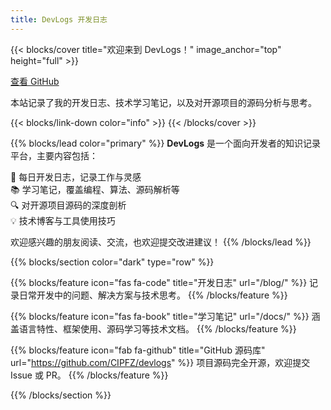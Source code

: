 ```yaml
---
title: DevLogs 开发日志
---
```


{{< blocks/cover title="欢迎来到 DevLogs！" image_anchor="top" height="full" >}}

<a class="btn btn-lg btn-secondary me-3 mb-4" href="https://github.com/CIPFZ/devlogs">
  查看 GitHub <i class="fab fa-github ms-2"></i>
</a>

<p class="lead mt-5">
  本站记录了我的开发日志、技术学习笔记，以及对开源项目的源码分析与思考。
</p>

{{< blocks/link-down color="info" >}}
{{< /blocks/cover >}}


{{% blocks/lead color="primary" %}}
**DevLogs** 是一个面向开发者的知识记录平台，主要内容包括：

 📝 每日开发日志，记录工作与灵感  
 📚 学习笔记，覆盖编程、算法、源码解析等  
 🔍 对开源项目源码的深度剖析  
 💡 技术博客与工具使用技巧  

欢迎感兴趣的朋友阅读、交流，也欢迎提交改进建议！
{{% /blocks/lead %}}


{{% blocks/section color="dark" type="row" %}}

{{% blocks/feature icon="fas fa-code" title="开发日志" url="/blog/" %}}
记录日常开发中的问题、解决方案与技术思考。
{{% /blocks/feature %}}

{{% blocks/feature icon="fas fa-book" title="学习笔记" url="/docs/" %}}
涵盖语言特性、框架使用、源码学习等技术文档。
{{% /blocks/feature %}}

{{% blocks/feature icon="fab fa-github" title="GitHub 源码库" url="https://github.com/CIPFZ/devlogs" %}}
项目源码完全开源，欢迎提交 Issue 或 PR。
{{% /blocks/feature %}}

{{% /blocks/section %}}

